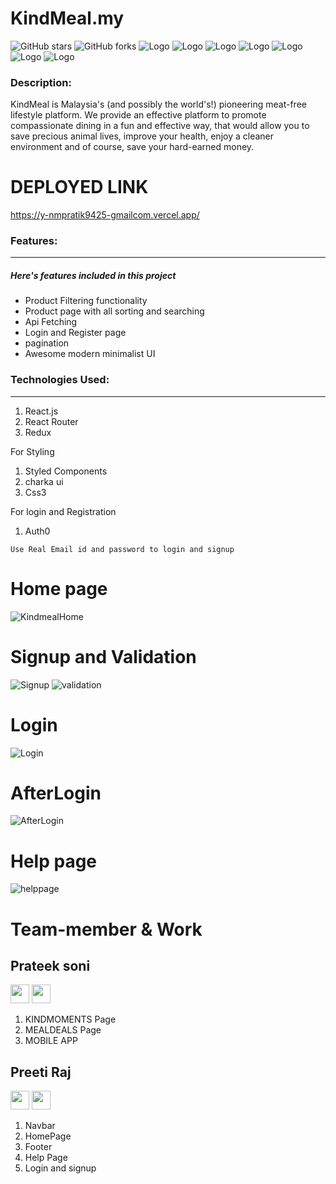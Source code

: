 # KindMeal.my

![GitHub stars](https://img.shields.io/github/stars/sanjayrathva091/kind-meal-my-group-project?color=red) 
![GitHub forks](https://img.shields.io/github/forks/sanjayrathva091/kind-meal-my-group-project)
![Logo](https://img.shields.io/github/last-commit/sanjayrathva091/kind-meal-my-group-project)
![Logo](https://img.shields.io/github/languages/code-size/sanjayrathva091/kind-meal-my-group-project)
![Logo](https://img.shields.io/github/contributors/sanjayrathva091/kind-meal-my-group-project)
![Logo](https://img.shields.io/github/issues/sanjayrathva091/kind-meal-my-group-project)
![Logo](https://img.shields.io/github/issues-raw/sanjayrathva091/kind-meal-my-group-project)
![Logo](https://img.shields.io/github/issues-closed/sanjayrathva091/kind-meal-my-group-project)
![Logo](https://img.shields.io/github/issues-pr/sanjayrathva091/kind-meal-my-group-project)

### Description:

KindMeal is Malaysia's (and possibly the world's!) pioneering meat-free lifestyle platform. We provide an effective platform to promote compassionate dining in a fun and effective way, that would allow you to save precious animal lives, improve your health, enjoy a cleaner environment and of course, save your hard-earned money.

# DEPLOYED LINK 
https://y-nmpratik9425-gmailcom.vercel.app/

### Features:

---

##### Here's features included in this project


- Product Filtering functionality
- Product page with all sorting and searching
- Api Fetching
- Login and Register page
- pagination
- Awesome modern minimalist UI

### Technologies Used:

---

1. React.js
2. React Router
3. Redux

For Styling 

1. Styled Components
2. charka ui
3. Css3

For login and Registration

1. Auth0

``Use Real Email id and password to login and signup``
# Home page
![KindmealHome](https://user-images.githubusercontent.com/107460745/215429177-7675dca4-dd32-4529-9051-f134fa548a95.png)
# Signup and Validation
![Signup](https://user-images.githubusercontent.com/107460745/215429124-b8a94e3a-7014-4f34-9103-62da6c51bcb2.png)
![validation](https://user-images.githubusercontent.com/107460745/215429133-9964be89-ca3f-485b-a277-56ba387b5dae.png)
# Login
![Login](https://user-images.githubusercontent.com/107460745/215429185-d97f3c9c-88aa-4245-b532-c7f0cdf3013c.png)
# AfterLogin
![AfterLogin](https://user-images.githubusercontent.com/107460745/215429136-24048dfb-8755-45f7-a466-b60324baded2.png)
# Help page
![helppage](https://user-images.githubusercontent.com/107460745/215429174-60f051fc-e97c-4c62-b4e8-215e0edc8d8a.png)

# Team-member & Work

## Prateek soni
<div align="left">
<a href="https://www.linkedin.com/in/prateek-soni-b354b012a/" style="text-decoration:none">
  <img height="30" src="https://img.shields.io/badge/linkedin-blue.svg?&style=for-the-badge&logo=linkedin&logoColor=white" />
</a>
<a href="https://github.com/PRATEEK9425" style="text-decoration:none">
  <img height="30" src="https://img.shields.io/badge/Github-grey.svg?&style=for-the-badge&logo=Github&logoColor=white" />
</a>
</div>

1. KINDMOMENTS Page
2. MEALDEALS Page
3. MOBILE APP

## Preeti Raj
<div align="left">
<a href="https://www.linkedin.com/in/preetiraj3697" style="text-decoration:none">
  <img height="30" src="https://img.shields.io/badge/linkedin-blue.svg?&style=for-the-badge&logo=linkedin&logoColor=white" />
</a>
<a href="https://github.com/Preetiraj3697" style="text-decoration:none">
  <img height="30" src="https://img.shields.io/badge/Github-grey.svg?&style=for-the-badge&logo=Github&logoColor=white" />
</a>
</div>

1. Navbar
2. HomePage
3. Footer
4. Help Page
5. Login and signup 


